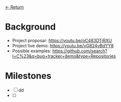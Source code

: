 [← Return](../README.md)

# Background

- Project proposar: https://youtu.be/oC483DTjRXU
- Project live demo: https://youtu.be/vG824vBdYY8
- Possible examples: https://github.com/search?l=C%23&q=bug+tracker+demo&type=Repositories

# Milestones

- [ ] dd
- [ ] 
